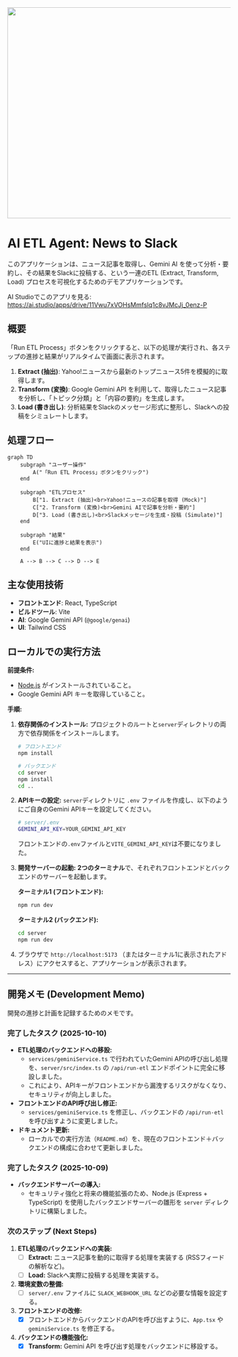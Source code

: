 <div align="center">
<img width="1200" height="475" alt="GHBanner" src="https://github.com/user-attachments/assets/0aa67016-6eaf-458a-adb2-6e31a0763ed6" />
</div>

# AI ETL Agent: News to Slack

このアプリケーションは、ニュース記事を取得し、Gemini AI を使って分析・要約し、その結果をSlackに投稿する、という一連のETL (Extract, Transform, Load) プロセスを可視化するためのデモアプリケーションです。

AI Studioでこのアプリを見る: https://ai.studio/apps/drive/11Vwu7xVOHsMmfslq1c8vJMcJj_0enz-P

## 概要

「Run ETL Process」ボタンをクリックすると、以下の処理が実行され、各ステップの進捗と結果がリアルタイムで画面に表示されます。

1.  **Extract (抽出)**: Yahoo!ニュースから最新のトップニュース5件を模擬的に取得します。
2.  **Transform (変換)**: Google Gemini API を利用して、取得したニュース記事を分析し、「トピック分類」と「内容の要約」を生成します。
3.  **Load (書き出し)**: 分析結果をSlackのメッセージ形式に整形し、Slackへの投稿をシミュレートします。

## 処理フロー

```mermaid
graph TD
    subgraph "ユーザー操作"
        A("「Run ETL Process」ボタンをクリック")
    end

    subgraph "ETLプロセス"
        B["1. Extract (抽出)<br>Yahoo!ニュースの記事を取得 (Mock)"]
        C["2. Transform (変換)<br>Gemini AIで記事を分析・要約"]
        D["3. Load (書き出し)<br>Slackメッセージを生成・投稿 (Simulate)"]
    end

    subgraph "結果"
        E("UIに進捗と結果を表示")
    end

    A --> B --> C --> D --> E
```

## 主な使用技術

-   **フロントエンド**: React, TypeScript
-   **ビルドツール**: Vite
-   **AI**: Google Gemini API (`@google/genai`)
-   **UI**: Tailwind CSS

## ローカルでの実行方法

**前提条件:**

-   [Node.js](https://nodejs.org/) がインストールされていること。
-   Google Gemini API キーを取得していること。

**手順:**

1.  **依存関係のインストール:**
    プロジェクトのルートと`server`ディレクトリの両方で依存関係をインストールします。
    ```bash
    # フロントエンド
    npm install

    # バックエンド
    cd server
    npm install
    cd ..
    ```

2.  **APIキーの設定:**
    `server`ディレクトリに `.env` ファイルを作成し、以下のようにご自身のGemini APIキーを設定してください。
    
    ```sh
    # server/.env
    GEMINI_API_KEY=YOUR_GEMINI_API_KEY
    ```
    
    フロントエンドの`.env`ファイルと`VITE_GEMINI_API_KEY`は不要になりました。

3.  **開発サーバーの起動:**
    **2つのターミナル**で、それぞれフロントエンドとバックエンドのサーバーを起動します。

    **ターミナル1 (フロントエンド):**
    ```bash
    npm run dev
    ```

    **ターミナル2 (バックエンド):**
    ```bash
    cd server
    npm run dev
    ```

4.  ブラウザで `http://localhost:5173` （またはターミナル1に表示されたアドレス）にアクセスすると、アプリケーションが表示されます。

---

## 開発メモ (Development Memo)

開発の進捗と計画を記録するためのメモです。

### 完了したタスク (2025-10-10)

- **ETL処理のバックエンドへの移設:**
  - `services/geminiService.ts` で行われていたGemini APIの呼び出し処理を、`server/src/index.ts` の `/api/run-etl` エンドポイントに完全に移設しました。
  - これにより、APIキーがフロントエンドから漏洩するリスクがなくなり、セキュリティが向上しました。
- **フロントエンドのAPI呼び出し修正:**
  - `services/geminiService.ts` を修正し、バックエンドの `/api/run-etl` を呼び出すように変更しました。
- **ドキュメント更新:**
  - ローカルでの実行方法（`README.md`）を、現在のフロントエンド＋バックエンドの構成に合わせて更新しました。

### 完了したタスク (2025-10-09)

- **バックエンドサーバーの導入:**
  - セキュリティ強化と将来の機能拡張のため、Node.js (Express + TypeScript) を使用したバックエンドサーバーの雛形を `server` ディレクトリに構築しました。

### 次のステップ (Next Steps)

1.  **ETL処理のバックエンドへの実装:**
    -   [ ] **Extract:** ニュース記事を動的に取得する処理を実装する (RSSフィードの解析など)。
    -   [ ] **Load:** Slackへ実際に投稿する処理を実装する。
2.  **環境変数の整備:**
    -   [ ] `server/.env` ファイルに `SLACK_WEBHOOK_URL` などの必要な情報を設定する。
3.  **フロントエンドの改修:**
    -   [x] フロントエンドからバックエンドのAPIを呼び出すように、`App.tsx` や `geminiService.ts` を修正する。
4.  **バックエンドの機能強化:**
    -   [x] **Transform:** Gemini API を呼び出す処理をバックエンドに移設する。
